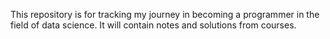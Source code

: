 This repository is for tracking my journey in becoming a programmer in the field of data science. It will contain notes and solutions from courses.
